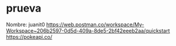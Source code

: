 # prueva
Nombre: juanit0
https://web.postman.co/workspace/My-Workspace~206b2597-0d5d-409a-8de5-2bf42eeeb2aa/quickstart
https://pokeapi.co/
